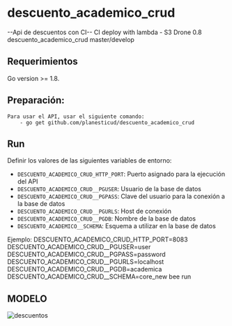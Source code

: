# descuento_academico_crud

--Api de descuentos con CI--
CI deploy with lambda - S3
Drone 0.8 
descuento_academico_crud master/develop

## Requerimientos
Go version >= 1.8.

## Preparación:

    Para usar el API, usar el siguiente comando:
        - go get github.com/planesticud/descuento_academico_crud

## Run
Definir los valores de las siguientes variables de entorno:

 - `DESCUENTO_ACADEMICO_CRUD_HTTP_PORT`: Puerto asignado para la ejecución del API
 - `DESCUENTO_ACADEMICO_CRUD__PGUSER`: Usuario de la base de datos
 - `DESCUENTO_ACADEMICO_CRUD__PGPASS`: Clave del usuario para la conexión a la base de datos  
 - `DESCUENTO_ACADEMICO_CRUD__PGURLS`: Host de conexión
 - `DESCUENTO_ACADEMICO_CRUD__PGDB`: Nombre de la base de datos
 - `DESCUENTO_ACADEMICO__SCHEMA`: Esquema a utilizar en la base de datos

Ejemplo: DESCUENTO_ACADEMICO_CRUD_HTTP_PORT=8083 DESCUENTO_ACADEMICO_CRUD__PGUSER=user DESCUENTO_ACADEMICO_CRUD__PGPASS=password DESCUENTO_ACADEMICO_CRUD__PGURLS=localhost DESCUENTO_ACADEMICO_CRUD__PGDB=academica DESCUENTO_ACADEMICO_CRUD__SCHEMA=core_new bee run

## MODELO
![descuentos](https://user-images.githubusercontent.com/14035745/61604646-fd8aee80-ac07-11e9-933a-8a8e8d6cfed9.png)
